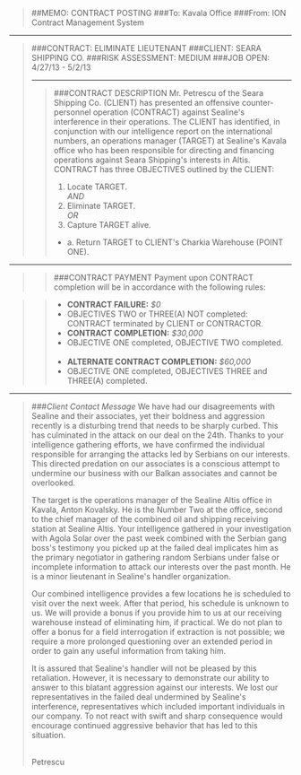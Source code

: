 > ##MEMO: CONTRACT POSTING
> ###To: Kavala Office
> ###From: ION Contract Management System

----------
>###CONTRACT: ELIMINATE LIEUTENANT
>###CLIENT: SEARA SHIPPING CO.
>###RISK ASSESSMENT: MEDIUM
>###JOB OPEN: 4/27/13 - 5/2/13
>***
>>###CONTRACT DESCRIPTION
>>Mr. Petrescu of the Seara Shipping Co. (CLIENT) has presented an offensive counter-personnel operation (CONTRACT) against Sealine's interference in their operations. The CLIENT has identified, in conjunction with our intelligence report on the international numbers, an operations manager (TARGET) at Sealine's Kavala office who has been responsible for directing and financing operations against Seara Shipping's interests in Altis. CONTRACT has three OBJECTIVES outlined by the CLIENT:
>>
>>1. Locate TARGET.<br>
>>*AND*
>>2. Eliminate TARGET.<br>
>>*OR*
>>3. Capture TARGET alive.
>>  * a.  Return TARGET to CLIENT's Charkia Warehouse (POINT ONE).

***

>>###CONTRACT PAYMENT
>>Payment upon CONTRACT completion will be in accordance with the following rules:

>>- **CONTRACT FAILURE:** *$0*
>>  - OBJECTIVES TWO or THREE(A) NOT completed: CONTRACT terminated by CLIENT or CONTRACTOR.
>>- **CONTRACT COMPLETION:** *$30,000*
>>  - OBJECTIVE ONE completed, OBJECTIVE TWO completed.
<br><br>
>>- **ALTERNATE CONTRACT COMPLETION:** *$60,000*
>>  - OBJECTIVE ONE completed, OBJECTIVES THREE and THREE(A) completed.

***

>###*Client Contact Message*
>We have had our disagreements with Sealine and their associates, yet their boldness and aggression recently is a disturbing trend that needs to be sharply curbed. This has culminated in the attack on our deal on the 24th. Thanks to your intelligence gathering efforts, we have confirmed the individual responsible for arranging the attacks led by Serbians on our interests. This directed predation on our associates is a conscious attempt to undermine our business with our Balkan associates and cannot be overlooked.
>
>The target is the operations manager of the Sealine Altis office in Kavala, Anton Kovalsky. He is the Number Two at the office, second to the chief manager of the combined oil and shipping receiving station at Sealine Altis. Your intelligence gathered in your investigation with Agola Solar over the past week combined with the Serbian gang boss's testimony you picked up at the failed deal implicates him as the primary negotiator in gathering random Serbians under false or incomplete information to attack our interests over the past month. He is a minor lieutenant in Sealine's handler organization.
>
>Our combined intelligence provides a few locations he is scheduled to visit over the next week. After that period, his schedule is unknown to us. We will provide a bonus if you provide him to us at our receiving warehouse instead of eliminating him, if practical. We do not plan to offer a bonus for a field interrogation if extraction is not possible; we require a more prolonged questioning over an extended period in order to gain any useful information from taking him.
>
>It is assured that Sealine's handler will not be pleased by this retaliation. However, it is necessary to demonstrate our ability to answer to this blatant aggression against our interests. We lost our representatives in the failed deal undermined by Sealine's interference, representatives which included important individuals in our company. To not react with swift and sharp consequence would encourage continued aggressive behavior that has led to this situation.
>
><br>Petrescu

